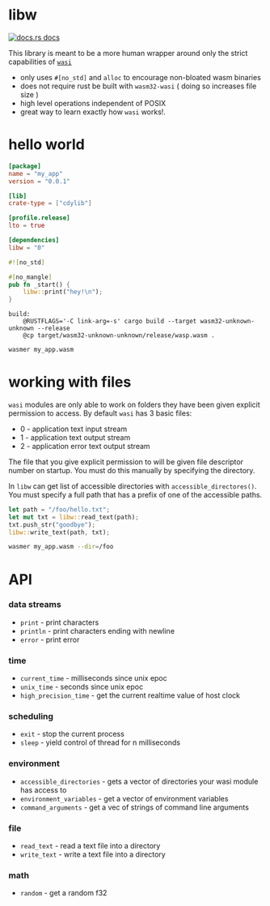 # libw

<a href="https://docs.rs/libw"><img src="https://img.shields.io/badge/docs-latest-blue.svg?style=flat-square" alt="docs.rs docs" /></a>

This library is meant to be a more human wrapper around only the strict capabilities of [`wasi`](https://github.com/bytecodealliance/wasmtime/blob/master/docs/WASI-api.md)

* only uses `#[no_std]` and `alloc` to encourage non-bloated wasm binaries
* does not require rust be built with `wasm32-wasi` ( doing so increases file size )
* high level operations independent of POSIX
* great way to learn exactly how `wasi` works!.

# hello world
```toml
[package]
name = "my_app"
version = "0.0.1"

[lib]
crate-type = ["cdylib"]

[profile.release]
lto = true

[dependencies]
libw = "0"
```

```rust
#![no_std]

#[no_mangle]
pub fn _start() {
    libw::print("hey!\n");
}
```

```make
build:
	@RUSTFLAGS='-C link-arg=-s' cargo build --target wasm32-unknown-unknown --release
	@cp target/wasm32-unknown-unknown/release/wasp.wasm .
```

```bash
wasmer my_app.wasm
```

# working with files

`wasi` modules are only able to work on folders they have been given explicit permission to access. By default `wasi` has 3 basic files:

* 0 - application text input stream
* 1 - application text output stream
* 2 - application error text output stream

The file that you give explicit permission to will be given file descriptor number on startup. You must do this manually by specifying the directory.

In `libw` can get list of accessible directories with `accessible_directores()`. You must specify a full path that has a prefix of one of the accessible paths.


```rust
let path = "/foo/hello.txt";
let mut txt = libw::read_text(path);
txt.push_str("goodbye");
libw::write_text(path, txt);
```

```bash
wasmer my_app.wasm --dir=/foo 
```

# API
### data streams
* `print` - print characters
* `println` - print characters ending with newline
* `error` - print error

### time
* `current_time` - milliseconds since unix epoc
* `unix_time` - seconds since unix epoc
* `high_precision_time` - get the current realtime value of host clock

### scheduling
* `exit` - stop the current process
* `sleep` - yield control of thread for n milliseconds

### environment
* `accessible_directories` - gets a vector of directories your wasi module has access to
* `environment_variables` - get a vector of environment variables
* `command_arguments` - get a vec of strings of command line arguments

### file
* `read_text` - read a text file into a directory
* `write_text` - write a text file into a directory

### math
* `random` - get a random f32

